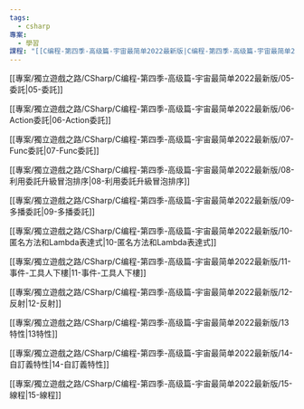 ```yaml
---
tags:
  - csharp
專案:
  - 學習
課程: "[[C编程-第四季-高级篇-宇宙最简单2022最新版|C编程-第四季-高级篇-宇宙最简单2022最新版]]"
---
```

[[專案/獨立遊戲之路/CSharp/C编程-第四季-高级篇-宇宙最简单2022最新版/05-委託|05-委託]]

[[專案/獨立遊戲之路/CSharp/C编程-第四季-高级篇-宇宙最简单2022最新版/06-Action委託|06-Action委託]]

[[專案/獨立遊戲之路/CSharp/C编程-第四季-高级篇-宇宙最简单2022最新版/07-Func委託|07-Func委託]]

[[專案/獨立遊戲之路/CSharp/C编程-第四季-高级篇-宇宙最简单2022最新版/08-利用委託升級冒泡排序|08-利用委託升級冒泡排序]]

[[專案/獨立遊戲之路/CSharp/C编程-第四季-高级篇-宇宙最简单2022最新版/09-多播委託|09-多播委託]]

[[專案/獨立遊戲之路/CSharp/C编程-第四季-高级篇-宇宙最简单2022最新版/10-匿名方法和Lambda表達式|10-匿名方法和Lambda表達式]]

[[專案/獨立遊戲之路/CSharp/C编程-第四季-高级篇-宇宙最简单2022最新版/11-事件-工具人下樓|11-事件-工具人下樓]]

[[專案/獨立遊戲之路/CSharp/C编程-第四季-高级篇-宇宙最简单2022最新版/12-反射|12-反射]]

[[專案/獨立遊戲之路/CSharp/C编程-第四季-高级篇-宇宙最简单2022最新版/13特性|13特性]]

[[專案/獨立遊戲之路/CSharp/C编程-第四季-高级篇-宇宙最简单2022最新版/14-自訂義特性|14-自訂義特性]]

[[專案/獨立遊戲之路/CSharp/C编程-第四季-高级篇-宇宙最简单2022最新版/15-線程|15-線程]]

